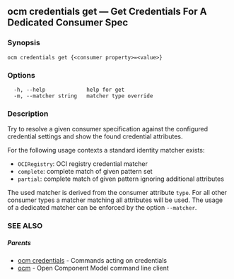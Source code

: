 ## ocm credentials get &mdash; Get Credentials For A Dedicated Consumer Spec

### Synopsis

```
ocm credentials get {<consumer property>=<value>}
```

### Options

```
  -h, --help             help for get
  -m, --matcher string   matcher type override
```

### Description


Try to resolve a given consumer specification against the configured credential
settings and show the found credential attributes.

For the following usage contexts a standard identity matcher exists:
  - <code>OCIRegistry</code>: OCI registry credential matcher
  - <code>complete</code>: complete match of given pattern set
  - <code>partial</code>: complete match of given pattern ignoring additional attributes

The used matcher is derived from the consumer attribute <code>type</code>.
For all other consumer types a matcher matching all attributes will be used.
The usage of a dedicated matcher can be enforced by the option <code>--matcher</code>.


### SEE ALSO

##### Parents

* [ocm credentials](ocm_credentials.md)	 - Commands acting on credentials
* [ocm](ocm.md)	 - Open Component Model command line client

